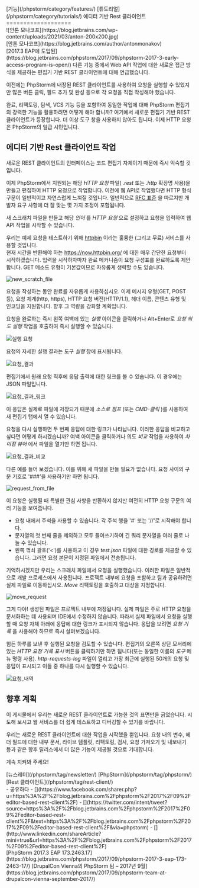 <div class="content">[기능](/phpstorm/category/features/) [튜토리얼](/phpstorm/category/tutorials/) 에디터 기반 Rest 클라이언트 
===================

<div class="post-info">![안톤 모나코프](https://blog.jetbrains.com/wp-content/uploads/2021/03/anton-200x200.jpg)<div class="post-info__text"> [안톤 모나코프](https://blog.jetbrains.com/author/antonmonakov) <time class="publish-date" data-day="21" data-month="09" data-year="2017" datetime="2017-09-21"></time></div></div> [2017.3 EAP에 도입된](https://blog.jetbrains.com/phpstorm/2017/09/phpstorm-2017-3-early-access-program-is-open/) 다른 기능 중에서 Web API 작업에 대한 새로운 접근 방식을 제공하는 편집기 기반 REST 클라이언트에 대해 언급했습니다.

 이전에는 PhpStorm에 내장된 REST 클라이언트를 사용하여 요청을 실행할 수 있었지만 많은 버튼 클릭, 필드 추가 및 완성 등으로 각 요청을 직접 작성해야 했습니다.

 완료, 리팩토링, 탐색, VCS 기능 등을 포함하여 동일한 작업에 대해 PhpStorm 편집기의 강력한 기능을 활용하려면 어떻게 해야 합니까? 여기에서 새로운 편집기 기반 REST 클라이언트가 등장합니다. 더 이상 도구 창을 사용하지 않아도 됩니다. 이제 HTTP 요청은 PhpStorm의 일급 시민입니다.

<span id="more-20400"></span>

 에디터 기반 Rest 클라이언트 작업
---------------------

 새로운 REST 클라이언트의 인터페이스는 코드 편집기 자체이기 때문에 즉시 익숙할 것입니다.

 이제 PhpStorm에서 지원되는 해당 *HTTP 요청* 파일( *.rest* 또는 *.http* 확장명 사용)을 만들고 편집하여 HTTP 요청으로 작업합니다. 이전에 웹 API로 작업했다면 HTTP 형식 구문이 일반적이고 자연스럽게 느껴질 것입니다. 일반적으로 [RFC 표준](https://tools.ietf.org/html/rfc7230#page-19) 을 따르지만 개발자 요구 사항에 더 잘 맞는 몇 가지 조정이 포함됩니다.

 새 스크래치 파일을 만들고 해당 *언어* 를 *HTTP 요청* 으로 설정하고 요청을 입력하여 웹 API 작업을 시작할 수 있습니다.

 우리는 예제 요청을 테스트하기 위해 [httpbin](https://httpbin.org/) 이라는 훌륭한 (그리고 무료) 서비스를 사용할 것입니다.  
 현재 시간을 반환해야 하는 <https://now.httpbin.org/> 에 대한 매우 간단한 요청부터 시작하겠습니다. 입력을 시작하자마자 완료 메커니즘이 요청 구성표를 완료하도록 제안합니다. GET 메소드 유형이 기본값이므로 자유롭게 생략할 수도 있습니다.

![new_scratch_file](https://blog.jetbrains.com/wp-content/uploads/2017/09/phpstorm-new_scratch_file.png)

 요청을 작성하는 동안 완료를 자유롭게 사용하십시오. 이제 메시지 유형(GET, POST 등), 요청 체계(http, https), HTTP 요청 버전(HTTP/1.1), 헤더 이름, 콘텐츠 유형 및 인코딩을 지원합니다. 향후 그 역량을 강화할 계획입니다.

 요청을 완료하는 즉시 왼쪽 여백에 있는 *실행* 아이콘을 클릭하거나 Alt+Enter로 *요청 의도 실행* 작업을 호출하여 즉시 실행할 수 있습니다.

![실행 요청](https://blog.jetbrains.com/wp-content/uploads/2017/09/phpstorm-run_request.png)

 요청의 자세한 실행 결과는 도구 *실행* 창에 표시됩니다.

![요청_결과](https://blog.jetbrains.com/wp-content/uploads/2017/09/phpstorm-request_results.png)

 편집기에서 원래 요청 직후에 응답 출력에 대한 링크를 볼 수 있습니다. 이 경우에는 JSON 파일입니다.

![요청_결과_링크](https://blog.jetbrains.com/wp-content/uploads/2017/09/phpstorm-request_results_link.png)

 이 응답은 실제로 파일에 저장되기 때문에 *소스로 점프* (또는 *CMD-클릭* )를 사용하여 새 편집기 탭에서 열 수 있습니다.

 요청을 다시 실행하면 두 번째 응답에 대한 링크가 나타납니다. 이러한 응답을 비교하고 싶다면 어떻게 하시겠습니까? 여백 아이콘을 클릭하거나 의도 *비교* 작업을 사용하여 *차이점 뷰어* 에서 파일을 열기만 하면 됩니다.

![요청_결과_비교](https://blog.jetbrains.com/wp-content/uploads/2017/09/phpstorm-request_results_compare.png)

 다른 예를 들어 보겠습니다. 이를 위해 새 파일을 만들 필요가 없습니다. 요청 사이의 구분 기호로 '###'을 사용하기만 하면 됩니다.

![request_from_file](https://blog.jetbrains.com/wp-content/uploads/2017/09/phpstorm-request_from_file.png)

 이 요청은 실행될 때 특별한 관심 사항을 반환하지 않지만 여전히 HTTP 요청 구문의 여러 기능을 보여줍니다.

- 요청 내에서 주석을 사용할 수 있습니다. 각 주석 행을 '#' 또는 '//'로 시작해야 합니다.
- 문자열의 첫 번째 줄을 제외하고 모두 들여쓰기하여 긴 쿼리 문자열을 여러 줄로 나눌 수 있습니다.
- 왼쪽 꺾쇠 괄호('&lt;')를 사용하고 이 경우 *test.json* 파일에 대한 경로를 제공할 수 있습니다. 그러면 요청 본문이 지정된 파일에서 전송됩니다.

 기억하시겠지만 우리는 스크래치 파일에서 요청을 실행했습니다. 이러한 파일은 일반적으로 개발 프로세스에서 사용됩니다. 프로젝트 내부에 요청을 포함하고 팀과 공유하려면 실제 파일로 이동하십시오. *Move* 리팩토링을 호출하고 대상을 지정합니다.

![move_request](https://blog.jetbrains.com/wp-content/uploads/2017/09/phpstorm-Screen-Shot-2017-09-14-at-16.27.56.png)

 그게 다야! 생성된 파일은 프로젝트 내부에 저장됩니다. 실제 파일은 주로 HTTP 요청을 문서화하는 데 사용되며 IDE에서 수정하지 않습니다. 따라서 실제 파일에서 요청을 실행할 때 요청 자체 아래에 응답에 대한 링크가 표시되지 않습니다. 응답을 보려면 *요청 기록* 을 사용해야 하므로 즉시 살펴보겠습니다.

 힘든 하루를 보낸 후 실행된 요청을 검토할 수 있습니다. 편집기의 오른쪽 상단 모서리에 있는 *HTTP 요청 기록 표시* 버튼을 클릭하기만 하면 됩니다(또는 동일한 이름의 *도구* 메뉴 명령 사용). *http-requests-log* 파일이 열리고 가장 최근에 실행된 50개의 요청 및 응답이 표시되고 이들 중 하나를 다시 실행할 수 있습니다.

![요청_내역](https://blog.jetbrains.com/wp-content/uploads/2017/09/phpstorm-requests_history.png)

 향후 계획
------

 이 게시물에서 우리는 새로운 REST 클라이언트로 가능한 것의 표면만을 긁었습니다. 시도해 보시고 웹 서비스를 더 쉽게 테스트하고 디버깅할 수 있기를 바랍니다.

 우리는 새로운 REST 클라이언트에 대한 작업을 시작했을 뿐입니다. 요청 내의 변수, 헤더 필드에 대한 내부 문서, 라이브 템플릿, 리팩토링, 검사, 요청 가져오기 및 내보내기 등과 같은 향후 릴리스에서 더 많은 기능이 제공될 것으로 기대합니다.

 계속 지켜봐 주세요!

<div class="content__row"><div class="tag-list"> [뉴스레터](/phpstorm/tag/newsletter/) [PhpStorm](/phpstorm/tag/phpstorm/) [Rest 클라이언트](/phpstorm/tag/rest-client/)</div>- <span>공유하다</span>
- [](https://www.facebook.com/sharer.php?u=https%3A%2F%2Fblog.jetbrains.com%2Fphpstorm%2F2017%2F09%2Feditor-based-rest-client%2F)
- [](https://twitter.com/intent/tweet?source=https%3A%2F%2Fblog.jetbrains.com%2Fphpstorm%2F2017%2F09%2Feditor-based-rest-client%2F&text=https%3A%2F%2Fblog.jetbrains.com%2Fphpstorm%2F2017%2F09%2Feditor-based-rest-client%2F&via=phpstorm)
- [](http://www.linkedin.com/shareArticle?mini=true&url=https%3A%2F%2Fblog.jetbrains.com%2Fphpstorm%2F2017%2F09%2Feditor-based-rest-client%2F)

</div><div class="content__pagination"> [PhpStorm 2017.3 EAP 173.2463.17](https://blog.jetbrains.com/phpstorm/2017/09/phpstorm-2017-3-eap-173-2463-17/) [DrupalCon Vienna의 PhpStorm 팀 – 2017년 9월](https://blog.jetbrains.com/phpstorm/2017/09/phpstorm-team-at-drupalcon-vienna-september-2017/)</div></div><div class="container comments-container"><div class="content"><div id="remark42"></div></div></div>